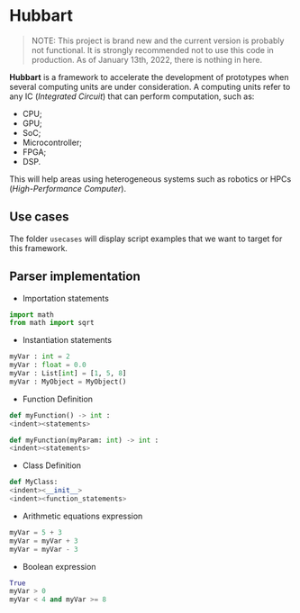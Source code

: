 # Hubbart

> NOTE: This project is brand new and the current version is probably not functional. It is strongly recommended not to use this code in production. As of January 13th, 2022, there is nothing in here.

**Hubbart** is a framework to accelerate the development of prototypes when several computing units are under consideration. A computing units refer to any IC (*Integrated Circuit*) that can perform computation, such as:

* CPU;
* GPU;
* SoC;
* Microcontroller;
* FPGA;
* DSP.

This will help areas using heterogeneous systems such as robotics or HPCs (*High-Performance Computer*).

## Use cases

The folder `usecases` will display script examples that we want to target for this framework.

## Parser implementation

* Importation statements
```Python
import math
from math import sqrt
```

* Instantiation statements
```Python
myVar : int = 2
myVar : float = 0.0
myVar : List[int] = [1, 5, 8]
myVar : MyObject = MyObject()
```

* Function Definition
```Python
def myFunction() -> int :
<indent><statements>

def myFunction(myParam: int) -> int :
<indent><statements>
```

* Class Definition
```Python
def MyClass:
<indent><__init__>
<indent><function_statements>
```

* Arithmetic equations expression
```Python
myVar = 5 + 3
myVar = myVar + 3
myVar = myVar - 3
```

* Boolean expression
```Python
True
myVar > 0
myVar < 4 and myVar >= 8
```